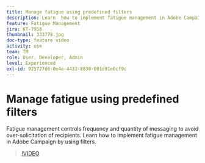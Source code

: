 ```yaml
---
title: Manage fatigue using predefined filters
description: Learn  how to implement fatigue management in Adobe Campaign by using filters.
feature: Fatigue Management
jira: KT-7958
thumbnail: 333778.jpg
doc-type: feature video
activity: use
team: TM
role: User, Developer, Admin
level: Experienced
exl-id: 925727d6-0e4e-4433-8830-001d91e6cf9c
---
```

# Manage fatigue using predefined filters

Fatigue management controls frequency and quantity of messaging to avoid over-solicitation of recipients. 
Learn how to implement fatigue management in Adobe Campaign by using filters.

>[!VIDEO](https://video.tv.adobe.com/v/333778?quality=12&learn=on)
